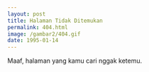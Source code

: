 ```yaml
---
layout: post
title: Halaman Tidak Ditemukan
permalink: 404.html
image: /gambar2/404.gif
date: 1995-01-14
---
```


Maaf, halaman yang kamu cari nggak ketemu.
